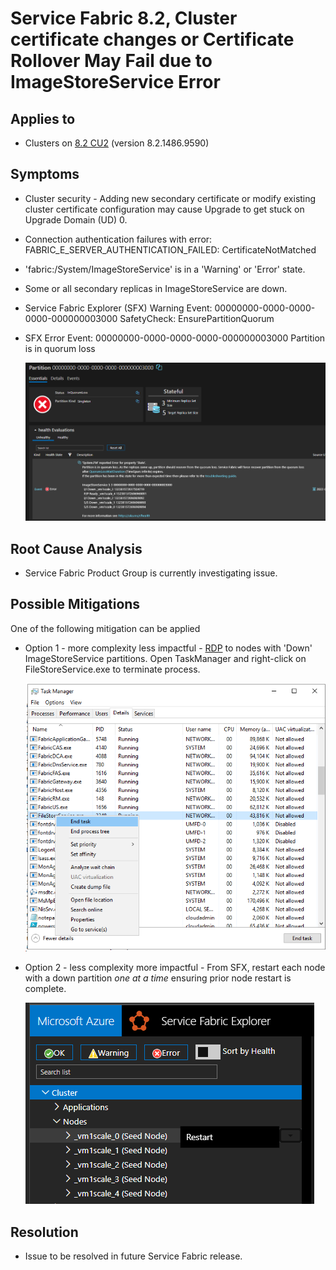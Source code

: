 # Service Fabric 8.2, Cluster certificate changes or Certificate Rollover May Fail due to ImageStoreService Error

## Applies to 
- Clusters on [8.2 CU2](https://github.com/microsoft/service-fabric/blob/master/release_notes/Service_Fabric_ReleaseNotes_82CU2.md) (version 8.2.1486.9590)

## Symptoms

- Cluster security - Adding new secondary certificate or modify existing cluster certificate configuration may cause Upgrade to get stuck on Upgrade Domain (UD) 0.
- Connection authentication failures with error: FABRIC_E_SERVER_AUTHENTICATION_FAILED: CertificateNotMatched
- 'fabric:/System/ImageStoreService' is in a 'Warning' or 'Error' state.
- Some or all secondary replicas in ImageStoreService are down.
- Service Fabric Explorer (SFX) Warning Event: 00000000-0000-0000-0000-000000003000 SafetyCheck: EnsurePartitionQuorum
- SFX Error Event: 00000000-0000-0000-0000-000000003000 Partition is in quorum loss  

  ![](../media/sfx-imagestore-quorum-loss.png)


## Root Cause Analysis

- Service Fabric Product Group is currently investigating issue.

## Possible Mitigations

One of the following mitigation can be applied

- Option 1 - more complexity less impactful - [RDP](https://docs.microsoft.com/azure/service-fabric/service-fabric-cluster-remote-connect-to-azure-cluster-node) to nodes with 'Down' ImageStoreService partitions. Open TaskManager and right-click on FileStoreService.exe to terminate process.  

    ![](../media/task-manager-filestoreservice-terminate.png)
- Option 2 - less complexity more impactful - From SFX, restart each node with a down partition *one at a time* ensuring prior node restart is complete.  

    ![](../media/sfx-node-restart.png)


## Resolution

- Issue to be resolved in future Service Fabric release.
